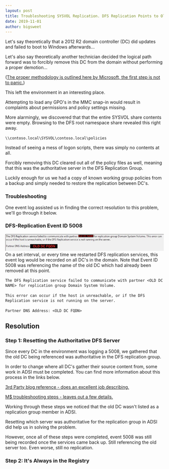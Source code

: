 ```yaml
---
layout: post
title: Troubleshooting SYSVOL Replication. DFS Replication Points to Old DC; DFS Event ID 5008
date: 2019-11-01
author: bigsweet
---
```

Let's say theoretically that a 2012 R2 domain controller (DC) did updates and failed to boot to Windows afterwards... 

Let's also say theoretically another technician decided the logical path forward was to forcibly remove this DC from the domain without performing a proper demotion...

([The proper methodology is outlined here by Microsoft, the first step is not to panic.](https://docs.microsoft.com/en-us/windows-server/identity/ad-ds/deploy/demoting-domain-controllers-and-domains--level-200-))

This left the environment in an interesting place.

Attempting to load any GPO's in the MMC snap-in would result in complaints about permissions and policy settings missing.

More alarmingly, we discovered that that the entire SYSVOL share contents were empty. Browsing to the DFS root namespace share revealed this right away.

`\\contoso.local\SYSVOL\contoso.local\policies`

Instead of seeing a mess of logon scripts, there was simply no contents at all. 

Forcibly removing this DC cleared out all of the policy files as well, meaning that this was the authoritative server in the DFS Replication Group. 

Luckily enough for us we had a copy of known working group policies from a backup and simply needed to restore the replication between DC's.

### Troubleshooting
One event log assisted us in finding the correct resolution to this problem, we'll go through it below.
### DFS-Replication Event ID 5008
![Event ID 5008](../assets/img/dfs/5008.png)
On a set interval, or every time we restarted DFS replication services, this event log would be recorded on all DC's in the domain. Note that Event ID 5008 was referencing the name of the old DC which had already been removed at this point.

```
The DFS Replication service failed to communicate with partner <OLD DC NAME> for replication group Domain System Volume. 

This error can occur if the host in unreachable, or if the DFS Replication service is not running on the server.

Partner DNS Address: <OLD DC FQDN>
``` 

## Resolution
### Step 1: Resetting the Authoritative DFS Server
Since every DC in the environment was logging a 5008, we gathered that the old DC being referenced was authoritative in the DFS replication group.

In order to change where all DC's gather their source content from, some work in ADSI must be completed. You can find more information about this process in the links below.

[3rd Party blog reference - does an excellent job describing.](https://jackstromberg.com/2014/07/sysvol-and-group-policy-out-of-sync-on-server-2012-r2-dcs-using-dfsr/)

[M$ troubleshooting steps - leaves out a few details.](https://support.microsoft.com/en-us/help/2218556/how-to-force-an-authoritative-and-non-authoritative-synchronization-fo)

Working through these steps we noticed that the old DC wasn't listed as a replication group member in ADSI.

Resetting which server was authoritative for the replication group in ADSI did help us in solving the problem.

However, once all of these steps were completed, event 5008 was still being recorded once the services came back up. Still referencing the old server too. Even worse, still no replication.

### Step 2: It's Always in the Registry
